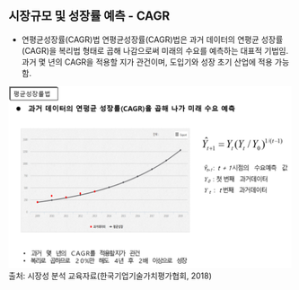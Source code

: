 ## 시장규모 및 성장률 예측 - CAGR

- 연평균성장률(CAGR)법
연평균성장률(CAGR)법은 과거 데이터의 연평균 성장률(CAGR)을 복리법 형태로 곱해 나감으로써 미래의 수요를 예측하는 대표적 기법임. 과거 몇 년의 CAGR을 적용할 지가 관건이며, 도입기와 성장 초기 산업에 적용 가능함.

![](images/Q10_5_2.png)
출처: 시장성 분석 교육자료(한국기업기술가치평가협회, 2018)
